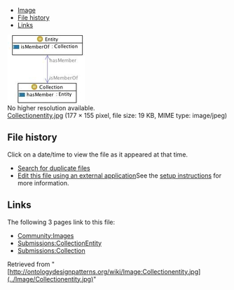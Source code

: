* [Image](../Image/Collectionentity.jpg#file)
* [File history](../Image/Collectionentity.jpg#filehistory)
* [Links](../Image/Collectionentity.jpg#filelinks)

[![Image:Collectionentity.jpg](../images/0/03/Collectionentity.jpg)](../images/0/03/Collectionentity.jpg)  
No higher resolution available.  
[Collectionentity.jpg](../images/0/03/Collectionentity.jpg)‎ (177 × 155 pixel, file size: 19 KB, MIME type: image/jpeg)

## File history

Click on a date/time to view the file as it appeared at that time.



  
* [Search for duplicate files](http://ontologydesignpatterns.org/wiki/Special:FileDuplicateSearch/Collectionentity.jpg "Special:FileDuplicateSearch/Collectionentity.jpg")
* [Edit this file using an external application](http://ontologydesignpatterns.org/wiki/index.php?title=Image:Collectionentity.jpg&action=edit&externaledit=true&mode=file "Image:Collectionentity.jpg")See the [setup instructions](http://www.mediawiki.org/wiki/Manual:External_editors "http://www.mediawiki.org/wiki/Manual:External_editors") for more information.

## Links



The following 3 pages link to this file:


* [Community:Images](../Community/Images "Community:Images")
* [Submissions:CollectionEntity](../Submissions/CollectionEntity "Submissions:CollectionEntity")
* [Submissions:Collection](../Submissions/Collection "Submissions:Collection")


Retrieved from "[http://ontologydesignpatterns.org/wiki/Image:Collectionentity.jpg](../Image/Collectionentity.jpg)"
